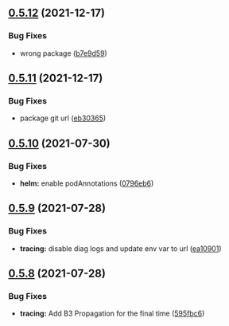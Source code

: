 ## [0.5.12](https://github.com/bsord-io/tiles-api/compare/0.5.11...0.5.12) (2021-12-17)


### Bug Fixes

* wrong package ([b7e9d59](https://github.com/bsord-io/tiles-api/commit/b7e9d593e43d50388990f6c61b3ca2e4e14e5c4e))



## [0.5.11](https://github.com/bsord-io/tiles-api/compare/0.5.10...0.5.11) (2021-12-17)


### Bug Fixes

* package git url ([eb30365](https://github.com/bsord-io/tiles-api/commit/eb30365f2f02ea5309efe2628ec6d0c3aa06b006))



## [0.5.10](https://github.com/bsord-io/tiles-api/compare/0.5.9...0.5.10) (2021-07-30)


### Bug Fixes

* **helm:** enable podAnnotations ([0796eb6](https://github.com/bsord-io/tiles-api/commit/0796eb6b83e89066c06240e365f008fb6f0102fc))



## [0.5.9](https://github.com/bsord-io/tiles-api/compare/0.5.8...0.5.9) (2021-07-28)


### Bug Fixes

* **tracing:** disable diag logs and update env var to url ([ea10901](https://github.com/bsord-io/tiles-api/commit/ea1090190c44be03a0bf68c3e2ace9f388702cd0))



## [0.5.8](https://github.com/bsord-io/tiles-api/compare/0.5.7...0.5.8) (2021-07-28)


### Bug Fixes

* **tracing:** Add B3 Propagation for the final time ([595fbc6](https://github.com/bsord-io/tiles-api/commit/595fbc6638106de785307847bf6b47f985337dff))



